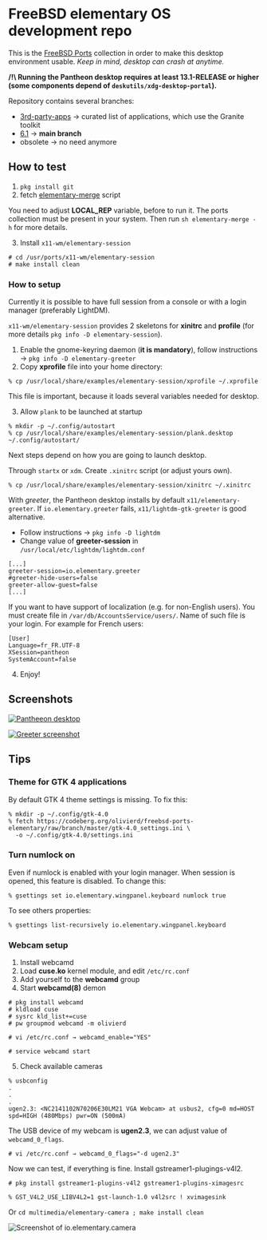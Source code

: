 # FreeBSD elementary OS development repo

This is the [FreeBSD Ports](https://cgit.freebsd.org/ports/) collection in order to make this desktop environment usable. *Keep in mind, desktop can crash at anytime.*

**/!\ Running the Pantheon desktop requires at least 13.1-RELEASE or higher (some components depend of `deskutils/xdg-desktop-portal`).**

Repository contains several branches:

* [3rd-party-apps](https://codeberg.org/olivierd/freebsd-ports-elementary/src/branch/3rd-party-apps) → curated list of applications, which use the Granite toolkit
* [6.1](https://codeberg.org/olivierd/freebsd-ports-elementary/src/branch/6.1) → **main branch**
* obsolete → no need anymore

## How to test

1. `pkg install git`
2. fetch [elementary-merge](https://codeberg.org/olivierd/freebsd-ports-elementary/raw/branch/master/Tools/scripts/elementary-merge) script

You need to adjust **LOCAL_REP** variable, before to run it. The ports collection must be present in your system. Then run `sh elementary-merge -h` for more details.

3. Install `x11-wm/elementary-session`

```
# cd /usr/ports/x11-wm/elementary-session
# make install clean
```

### How to setup

Currently it is possible to have full session from a console or with a login manager (preferably LightDM).

`x11-wm/elementary-session` provides 2 skeletons for **xinitrc** and **profile** (for more details `pkg info -D elementary-session`).

1. Enable the gnome-keyring daemon (**it is mandatory**), follow instructions → `pkg info -D elementary-greeter`
2. Copy **xprofile** file into your home directory:

```
% cp /usr/local/share/examples/elementary-session/xprofile ~/.xprofile
```

This file is important, because it loads several variables needed for desktop.

3. Allow `plank` to be launched at startup

```
% mkdir -p ~/.config/autostart
% cp /usr/local/share/examples/elementary-session/plank.desktop ~/.config/autostart/
```

Next steps depend on how you are going to launch desktop.

Through `startx` or `xdm`. Create `.xinitrc` script (or adjust yours own).

```
% cp /usr/local/share/examples/elementary-session/xinitrc ~/.xinitrc
```

With *greeter*, the Pantheon desktop installs by default `x11/elementary-greeter`. If `io.elementary.greeter` fails, `x11/lightdm-gtk-greeter` is good alternative.

- Follow instructions → `pkg info -D lightdm`
- Change value of **greeter-session** in `/usr/local/etc/lightdm/lightdm.conf`

```
[...]
greeter-session=io.elementary.greeter
#greeter-hide-users=false
greeter-allow-guest=false
[...]
```

If you want to have support of localization (e.g. for non-English users). You must create file in `/var/db/AccountsService/users/`. Name of such file is your login. For example for French users:

```
[User]
Language=fr_FR.UTF-8
XSession=pantheon
SystemAccount=false
```

4. Enjoy!

## Screenshots

[![Pantheeon desktop](https://codeberg.org/olivierd/freebsd-ports-elementary/raw/branch/master/img/pantheon-desktop_55.png)](https://codeberg.org/olivierd/freebsd-ports-elementary/raw/branch/master/img/pantheon-desktop.png)

[![Greeter screenshot](https://codeberg.org/olivierd/freebsd-ports-elementary/raw/branch/master/img/io.elementary.greeter_55.png)](https://codeberg.org/olivierd/freebsd-ports-elementary/raw/branch/master/img/io.elementary.greeter.png)

## Tips

### Theme for GTK 4 applications

By default GTK 4 theme settings is missing. To fix this:

```
% mkdir -p ~/.config/gtk-4.0
% fetch https://codeberg.org/olivierd/freebsd-ports-elementary/raw/branch/master/gtk-4.0_settings.ini \
  -o ~/.config/gtk-4.0/settings.ini
```

### Turn numlock on

Even if numlock is enabled with your login manager. When session is opened, this feature is disabled. To change this:

```
% gsettings set io.elementary.wingpanel.keyboard numlock true
```

To see others properties:

```
% gsettings list-recursively io.elementary.wingpanel.keyboard
```

### Webcam setup

1. Install webcamd
2. Load **cuse.ko** kernel module, and edit `/etc/rc.conf`
3. Add yourself to the **webcamd** group
4. Start **webcamd(8)** demon

```
# pkg install webcamd
# kldload cuse
# sysrc kld_list+=cuse
# pw groupmod webcamd -m olivierd

# vi /etc/rc.conf → webcamd_enable="YES"

# service webcamd start
```

5. Check available cameras

```
% usbconfig
.
.
.
ugen2.3: <NC2141102N70206E30LM21 VGA Webcam> at usbus2, cfg=0 md=HOST spd=HIGH (480Mbps) pwr=ON (500mA)
```

The USB device of my webcam is **ugen2.3**, we can adjust value of `webcamd_0_flags`.

	# vi /etc/rc.conf → webcamd_0_flags="-d ugen2.3"

Now we can test, if everything is fine. Install gstreamer1-plugings-v4l2.

	# pkg install gstreamer1-plugins-v4l2 gstreamer1-plugins-ximagesrc

	% GST_V4L2_USE_LIBV4L2=1 gst-launch-1.0 v4l2src ! xvimagesink

Or `cd multimedia/elementary-camera ; make install clean`

![Screenshot of io.elementary.camera](https://codeberg.org/olivierd/freebsd-ports-elementary/raw/branch/master/img/io.elementary.camera.png)
